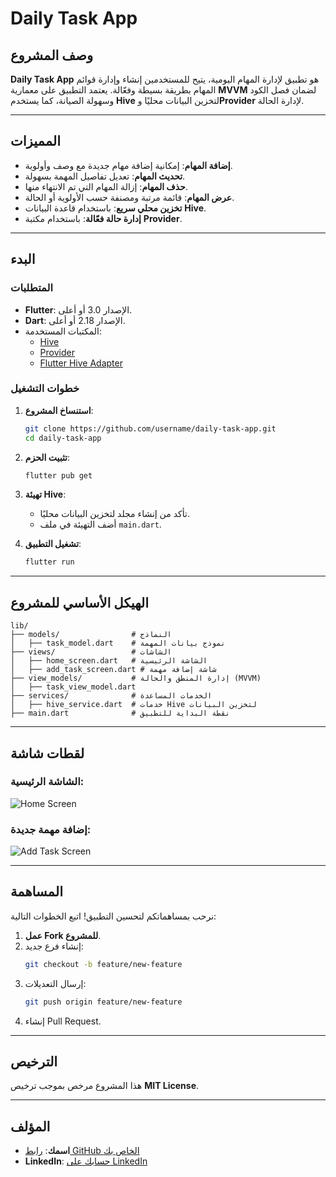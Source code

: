 # Daily Task App

## وصف المشروع
**Daily Task App** هو تطبيق لإدارة المهام اليومية، يتيح للمستخدمين إنشاء وإدارة قوائم المهام بطريقة بسيطة وفعّالة. يعتمد التطبيق على معمارية **MVVM** لضمان فصل الكود وسهولة الصيانة، كما يستخدم **Hive** لتخزين البيانات محليًا و**Provider** لإدارة الحالة.

---

## المميزات
- **إضافة المهام**: إمكانية إضافة مهام جديدة مع وصف وأولوية.
- **تحديث المهام**: تعديل تفاصيل المهمة بسهولة.
- **حذف المهام**: إزالة المهام التي تم الانتهاء منها.
- **عرض المهام**: قائمة مرتبة ومصنفة حسب الأولوية أو الحالة.
- **تخزين محلي سريع**: باستخدام قاعدة البيانات **Hive**.
- **إدارة حالة فعّالة**: باستخدام مكتبة **Provider**.

---

## البدء

### المتطلبات
- **Flutter**: الإصدار 3.0 أو أعلى.
- **Dart**: الإصدار 2.18 أو أعلى.
- المكتبات المستخدمة:
  - [Hive](https://pub.dev/packages/hive)
  - [Provider](https://pub.dev/packages/provider)
  - [Flutter Hive Adapter](https://pub.dev/packages/hive_flutter)

### خطوات التشغيل
1. **استنساخ المشروع**:
   ```bash
   git clone https://github.com/username/daily-task-app.git
   cd daily-task-app
   ```

2. **تثبيت الحزم**:
   ```bash
   flutter pub get
   ```

3. **تهيئة Hive**:
   - تأكد من إنشاء مجلد لتخزين البيانات محليًا.
   - أضف التهيئة في ملف `main.dart`.

4. **تشغيل التطبيق**:
   ```bash
   flutter run
   ```

---

## الهيكل الأساسي للمشروع
```plaintext
lib/
├── models/                # النماذج
│   ├── task_model.dart    # نموذج بيانات المهمة
├── views/                 # الشاشات
│   ├── home_screen.dart   # الشاشة الرئيسية
│   ├── add_task_screen.dart # شاشة إضافة مهمة
├── view_models/           # إدارة المنطق والحالة (MVVM)
│   ├── task_view_model.dart
├── services/              # الخدمات المساعدة
│   ├── hive_service.dart  # خدمات Hive لتخزين البيانات
├── main.dart              # نقطة البداية للتطبيق
```

---

## لقطات شاشة
### الشاشة الرئيسية:
![Home Screen](link_to_screenshot.png)

### إضافة مهمة جديدة:
![Add Task Screen](link_to_screenshot.png)

---

## المساهمة
نرحب بمساهماتكم لتحسين التطبيق! اتبع الخطوات التالية:
1. **عمل Fork للمشروع**.
2. إنشاء فرع جديد:
   ```bash
   git checkout -b feature/new-feature
   ```
3. إرسال التعديلات:
   ```bash
   git push origin feature/new-feature
   ```
4. إنشاء Pull Request.

---

## الترخيص
هذا المشروع مرخص بموجب ترخيص **MIT License**.

---

## المؤلف
- **اسمك**: [رابط GitHub الخاص بك](https://github.com/username)
- **LinkedIn**: [حسابك على LinkedIn](https://linkedin.com/in/username)

